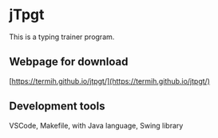 # jTpgt

This is a typing trainer program.

## Webpage for download

[https://termih.github.io/jtpgt/](https://termih.github.io/jtpgt/)

## Development tools

VSCode, Makefile, with Java language, Swing library
